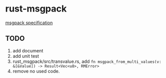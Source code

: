 # rust-msgpack

[msgpack specification](https://github.com/msgpack/msgpack)

## TODO

1. add document
2. add unit test
3. rust_msgpack/src/transvalue.rs, add `fn msgpack_from_multi_values(v: &[&Value]) -> Result<Vec<u8>, RMError>`
6. remove no used code.


